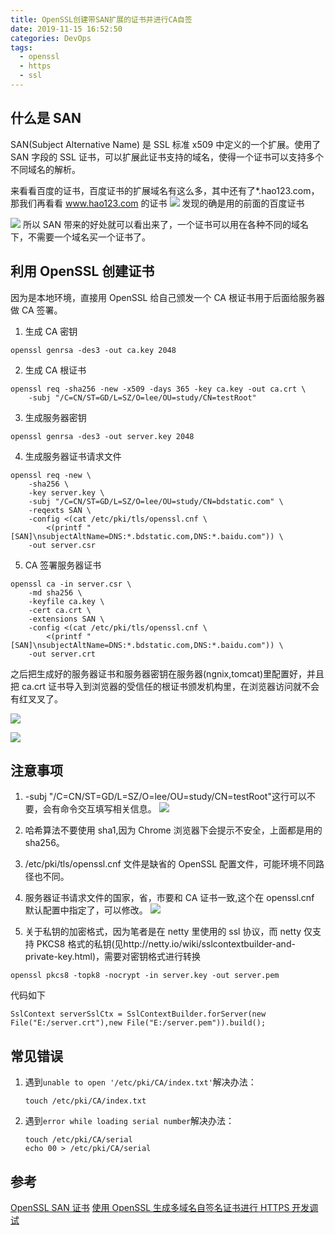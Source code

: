 ```yaml
---
title: OpenSSL创建带SAN扩展的证书并进行CA自签
date: 2019-11-15 16:52:50
categories: DevOps
tags:
  - openssl
  - https
  - ssl
---
```


## 什么是 SAN

SAN(Subject Alternative Name) 是 SSL 标准 x509 中定义的一个扩展。使用了 SAN 字段的 SSL 证书，可以扩展此证书支持的域名，使得一个证书可以支持多个不同域名的解析。

<!--more-->

来看看百度的证书，百度证书的扩展域名有这么多，其中还有了\*.hao123.com，那我们再看看 www.hao123.com 的证书
![](create-ssl-cert-with-san/2019-11-15-16-54-49.png)
发现的确是用的前面的百度证书

![](create-ssl-cert-with-san/2019-11-15-16-55-08.png)
所以 SAN 带来的好处就可以看出来了，一个证书可以用在各种不同的域名下，不需要一个域名买一个证书了。

## 利用 OpenSSL 创建证书

因为是本地环境，直接用 OpenSSL 给自己颁发一个 CA 根证书用于后面给服务器做 CA 签署。

1. 生成 CA 密钥

```
openssl genrsa -des3 -out ca.key 2048
```

2. 生成 CA 根证书

```
openssl req -sha256 -new -x509 -days 365 -key ca.key -out ca.crt \
    -subj "/C=CN/ST=GD/L=SZ/O=lee/OU=study/CN=testRoot"
```

3. 生成服务器密钥

```
openssl genrsa -des3 -out server.key 2048
```

4. 生成服务器证书请求文件

```
openssl req -new \
    -sha256 \
    -key server.key \
    -subj "/C=CN/ST=GD/L=SZ/O=lee/OU=study/CN=bdstatic.com" \
    -reqexts SAN \
    -config <(cat /etc/pki/tls/openssl.cnf \
        <(printf "[SAN]\nsubjectAltName=DNS:*.bdstatic.com,DNS:*.baidu.com")) \
    -out server.csr
```

5. CA 签署服务器证书

```
openssl ca -in server.csr \
    -md sha256 \
    -keyfile ca.key \
    -cert ca.crt \
    -extensions SAN \
    -config <(cat /etc/pki/tls/openssl.cnf \
        <(printf "[SAN]\nsubjectAltName=DNS:*.bdstatic.com,DNS:*.baidu.com")) \
    -out server.crt
```

之后把生成好的服务器证书和服务器密钥在服务器(ngnix,tomcat)里配置好，并且把 ca.crt 证书导入到浏览器的受信任的根证书颁发机构里，在浏览器访问就不会有红叉叉了。

![](create-ssl-cert-with-san/2019-11-15-16-55-23.png)

![](create-ssl-cert-with-san/2019-11-15-16-55-29.png)

## 注意事项

1. -subj "/C=CN/ST=GD/L=SZ/O=lee/OU=study/CN=testRoot"这行可以不要，会有命令交互填写相关信息。
   ![](create-ssl-cert-with-san/2019-11-15-16-58-23.png)

2. 哈希算法不要使用 sha1,因为 Chrome 浏览器下会提示不安全，上面都是用的 sha256。
3. /etc/pki/tls/openssl.cnf 文件是缺省的 OpenSSL 配置文件，可能环境不同路径也不同。
4. 服务器证书请求文件的国家，省，市要和 CA 证书一致,这个在 openssl.cnf 默认配置中指定了，可以修改。
   ![](create-ssl-cert-with-san/2019-11-15-16-56-34.png)

5. 关于私钥的加密格式，因为笔者是在 netty 里使用的 ssl 协议，而 netty 仅支持 PKCS8 格式的私钥(见http://netty.io/wiki/sslcontextbuilder-and-private-key.html)，需要对密钥格式进行转换

```
openssl pkcs8 -topk8 -nocrypt -in server.key -out server.pem
```

代码如下

```
SslContext serverSslCtx = SslContextBuilder.forServer(new File("E:/server.crt"),new File("E:/server.pem")).build();
```

## 常见错误

1. 遇到`unable to open '/etc/pki/CA/index.txt'`解决办法：

   ```shell
   touch /etc/pki/CA/index.txt
   ```

2. 遇到`error while loading serial number`解决办法：

   ```shell
   touch /etc/pki/CA/serial
   echo 00 > /etc/pki/CA/serial
   ```

## 参考

[OpenSSL SAN 证书](http://liaoph.com/openssl-san/)
[使用 OpenSSL 生成多域名自签名证书进行 HTTPS 开发调试](https://zhuanlan.zhihu.com/p/26646377)
